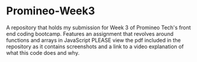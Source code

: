 # Promineo-Week3
A repository that holds my submission for Week 3 of Promineo Tech's front end coding bootcamp. Features an assignment that revolves around functions and arrays in JavaScript
PLEASE view the pdf included in the repository as it contains screenshots and a link to a video explanation of what this code does and why.
